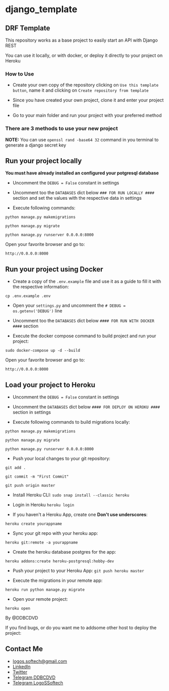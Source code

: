 # django_template
## DRF Template

This repository works as a base project to easily start an API with Django REST

You can use it locally, or with docker, or deploy it directly to your project on Heroku

### How to Use

- Create your own copy of the repository clicking on `Use this template button`, name it and clicking on `Create repository from template`

- Since you have created your own project, clone it and enter your project file

- Go to your main folder and run your project with your preferred method

### There are 3 methods to use your new project

**NOTE:**
You can use `openssl rand -base64 32` command in you terminal to generate a django secret key

## Run your project locally

**You must have already installed an configured your potgresql database**

- Uncomment the `DEBUG = False` constant in settings

- Uncomment too the `DATABASES` dict below `### FOR RUN LOCALLY ####` section and set  the values with the respective data in settings

- Execute following commands:

```python manage.py makemigrations```

```python manage.py migrate```

```python manage.py runserver 0.0.0.0:8000```


Open your favorite browser and go to:


```http://0.0.0.0:8000```

## Run your project using Docker

- Create a copy of the `.env.example` file and use it as a guide to fill it with the respective information:

```cp .env.example .env```


- Open your `settings.py` and uncomment the `# DEBUG = os.getenv('DEBUG')` line

- Uncomment too the `DATABASES` dict below `#### FOR RUN WITH DOCKER ####` section

- Execute the docker compose command to build project and run your project:

```sudo docker-compose up -d --build```

Open your favorite browser and go to:


```http://0.0.0.0:8000```


## Load your project to Heroku

- Uncomment the `DEBUG = False` constant in settings

- Uncomment the `DATABASES` dict below `#### FOR DEPLOY ON HEROKU ####` section in settings

- Execute following commands to build migrations locally:

```python manage.py makemigrations```


```python manage.py migrate```


```python manage.py runserver 0.0.0.0:8000```

- Push your local changes to your git repository:

 ```git add .```

 ```git commit -m "First Commit"```

 ```git push origin master```

- Install Heroku CLI: `sudo snap install --classic heroku`
- Login in Heroku `heroku login`

- If you haven't a Heroku App, create one **Don't use underscores**:

`heroku create yourappname`

- Sync your git repo with your heroku app:

`heroku git:remote -a yourappname`

- Create the heroku database postgres for the app:

`heroku addons:create heroku-postgresql:hobby-dev`

- Push your project to your Heroku App: `git push heroku master `

- Execute the migrations in your remote app:

```heroku run python manage.py migrate```

- Open your remote project:

`heroku open`

By @DDBCDVD

If you find bugs, or do you want me to addsome other host to deploy the project:

## Contact Me

* [logos.softech@gmail.com](mailto:logos.softech@gmail.com?)
* [LinkedIn](https://linkedin.com/in/DDBCDVD)
* [Twitter](https://twitter.com/DDBCDVD)
* [Telegram DDBCDVD](https://t.me/DDBCDVD)
* [Telegram LogoSSoftech](https://t.me/LogoSSoftech)
